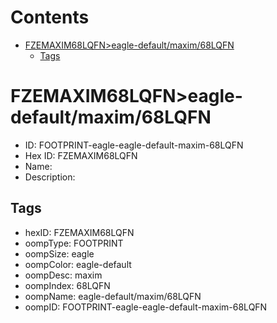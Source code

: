 



Contents
========

* [FZEMAXIM68LQFN>eagle-default/maxim/68LQFN](#fzemaxim68lqfneagle-defaultmaxim68lqfn)
	* [Tags](#tags)

# FZEMAXIM68LQFN>eagle-default/maxim/68LQFN

- ID: FOOTPRINT-eagle-eagle-default-maxim-68LQFN
- Hex ID: FZEMAXIM68LQFN
- Name: 
- Description: 

## Tags

- hexID: FZEMAXIM68LQFN
- oompType: FOOTPRINT
- oompSize: eagle
- oompColor: eagle-default
- oompDesc: maxim
- oompIndex: 68LQFN
- oompName: eagle-default/maxim/68LQFN
- oompID: FOOTPRINT-eagle-eagle-default-maxim-68LQFN
